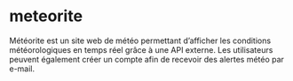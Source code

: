 # meteorite
Météorite est un site web de météo permettant d’afficher les conditions météorologiques en temps réel grâce à une API externe. Les utilisateurs peuvent également créer un compte afin de recevoir des alertes météo par e-mail.
